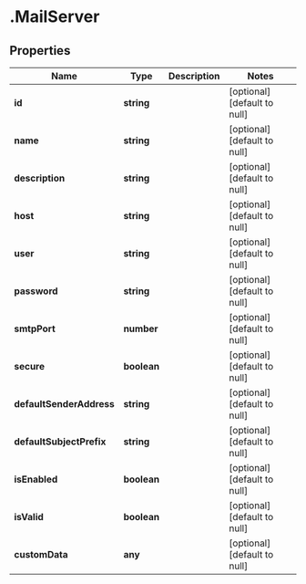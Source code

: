 # .MailServer

## Properties
Name | Type | Description | Notes
------------ | ------------- | ------------- | -------------
**id** | **string** |  | [optional] [default to null]
**name** | **string** |  | [optional] [default to null]
**description** | **string** |  | [optional] [default to null]
**host** | **string** |  | [optional] [default to null]
**user** | **string** |  | [optional] [default to null]
**password** | **string** |  | [optional] [default to null]
**smtpPort** | **number** |  | [optional] [default to null]
**secure** | **boolean** |  | [optional] [default to null]
**defaultSenderAddress** | **string** |  | [optional] [default to null]
**defaultSubjectPrefix** | **string** |  | [optional] [default to null]
**isEnabled** | **boolean** |  | [optional] [default to null]
**isValid** | **boolean** |  | [optional] [default to null]
**customData** | **any** |  | [optional] [default to null]


